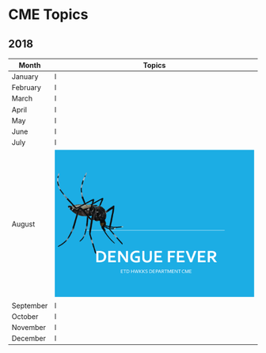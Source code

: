 # CME Topics

## 2018
Month|Topics
---------------------------------------------------------------------|------------------------------------------------
January|l
February|l
March|l
April|l
May|l
June|l
July|l
August|[![Dengue Fever](DFTN.PNG)](https://drive.google.com/file/d/1Vx4Sep6tFgQ9H_5gjXMPsLkmMECdN962/view?usp=sharing)
September|l
October|l
November|l
December|l

